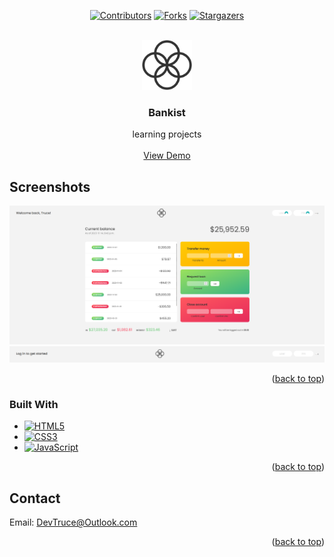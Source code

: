 <a id="readme-top"></a>

<div align="center">

[![Contributors][contributors-icon]][contributors-link]
[![Forks][forks-icon]][forks-link]
[![Stargazers][stars-icon]][stars-link]

</div>

<!-- PROJECT LOGO -->
<br />
<div align="center">
  <a href="https://github.com/DevTruce/bankist">
    <img src="src/imgs/logo.png" alt="Logo" width="80" height="80">
  </a>

<h3 align="center">Bankist</h3>

  <p align="center">
    learning projects
    <br />
    <br />
    <a href="https://devtruce.github.io/bankist/" target="_blank">View Demo</a>
  </p>
</div>

<!-- ABOUT THE PROJECT -->

## Screenshots

[![Bankist Home][product-screenshot2]](product-link)
[![Bankist Login][product-screenshot1]](product-link)

<p align="right">(<a href="#readme-top">back to top</a>)</p>

### Built With

- [![HTML5][html5-icon]][html5-link]
- [![CSS3][css3-icon]][css3-link]
- [![JavaScript][JavaScript-icon]][JavaScript-link]

<p align="right">(<a href="#readme-top">back to top</a>)</p>

<!-- CONTACT -->

## Contact

Email: [DevTruce@Outlook.com]()

<p align="right">(<a href="#readme-top">back to top</a>)</p>

<!-- #### MARKDOWN LINKS & IMAGES #### -->

<!-- ## GitHub ##-->
<!-- links -->

[contributors-link]: https://github.com/DevTruce/bankist/graphs/contributors
[forks-link]: https://github.com/DevTruce/bankist/network/members
[stars-link]: https://github.com/DevTruce/bankist/stargazers

<!-- icons -->

[contributors-icon]: https://img.shields.io/github/contributors/DevTruce/bankist.svg?style=for-the-badge
[forks-icon]: https://img.shields.io/github/forks/DevTruce/bankist.svg?style=for-the-badge
[stars-icon]: https://img.shields.io/github/stars/DevTruce/bankist.svg?style=for-the-badge

<!-- ## Project ## -->

[product-screenshot1]: src/imgs/1.png
[product-screenshot2]: src/imgs/2.png
[product-link]: https://devtruce.github.io/bankist/

<!-- ## Tech & Tools ## -->
<!-- links -->

[html5-link]: https://html-icon/
[css3-link]: https://css3-icon/
[javascript-link]: https://www.javascript-icon/

<!-- icons -->

[html5-icon]: https://img.shields.io/badge/HTML5-orange?style=for-the-badge&logo=html5&logoColor=white
[css3-icon]: https://img.shields.io/badge/CSS3-blue?style=for-the-badge&logo=CSS3&logoColor=white
[javascript-icon]: https://img.shields.io/badge/Javascript-FCE22A?style=for-the-badge&logo=javascript&logoColor=black
